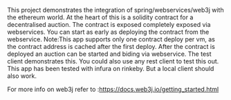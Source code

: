 This project demonstrates the integration of spring/webservices/web3j with the ethereum world.
At the heart of this is a solidity contract for a decentralised auction. The contract is exposed completely exposed via webservices.
You can start as early as deploying the contract from the webservice. Note:This app supports only one contract deploy per vm,
as the contract address is cached after the first deploy.
After the contract is deployed an auction can be started and biding  via webservice. The test client demonstrates this.
You could also use any rest client to test this out.
This app has been tested with infura on rinkeby. But a local client should also work.

For more info on web3j refer to :https://docs.web3j.io/getting_started.html